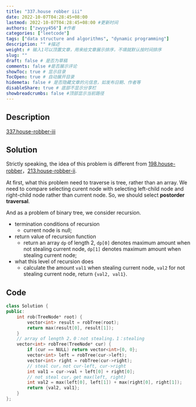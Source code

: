 ```yaml
---
title: "337.house robber iii"
date: 2022-10-07T04:28:45+08:00
lastmod: 2022-10-07T04:28:45+08:00 #更新时间
authors: ["zwyyy456"] #作者
categories: ["leetcode"]
tags: ["data structure and algorithms", "dynamic programming"]
description: "" #描述
weight: # 输入1可以顶置文章，用来给文章展示排序，不填就默认按时间排序
slug: ""
draft: false # 是否为草稿
comments: false #是否展示评论
showToc: true # 显示目录
TocOpen: true # 自动展开目录
hidemeta: false # 是否隐藏文章的元信息，如发布日期、作者等
disableShare: true # 底部不显示分享栏
showbreadcrumbs: false #顶部显示当前路径
---
```

## Description
[337.house-robber-iii](https://leetcode.com/problems/house-robber-iii/)

## Solution
Strictly speaking, the idea of this problem is different from [198.house-robber](https://leetcode.com/problems/house-robber/)，[213.house-robber-ii](https://leetcode.com/problems/house-robber-ii/).

At first, what this problem need to traverse is tree, rather than an array. We need to compare selecting curent node with selecting left-child node and right-child node rather than current node. So, we should select **postorder traversal**.

And as a problem of binary tree, we consider recursion.
- termination conditions of recursion
    - current node is null;
- return value of recursion function
    - return an array `dp` of length 2, `dp[0]` denotes maximum amount when not stealing current node, `dp[1]` denotes maximum amount when stealing current node;
- what this level of recursion does
    - calculate the amount `val1` when stealing current node, `val2` for not stealing current node, return `{val2, val1}`.

## Code
```cpp
class Solution {
public:
    int rob(TreeNode* root) {
        vector<int> result = robTree(root);
        return max(result[0], result[1]);
    }
    // array of length 2，0：not stealing，1：stealing
    vector<int> robTree(TreeNode* cur) {
        if (cur == NULL) return vector<int>{0, 0};
        vector<int> left = robTree(cur->left);
        vector<int> right = robTree(cur->right);
        // steal cur，not cur-left, cur->right
        int val1 = cur->val + left[0] + right[0];
        // not steal cur，get max(left, right)
        int val2 = max(left[0], left[1]) + max(right[0], right[1]);
        return {val2, val1};
    }
};
```


